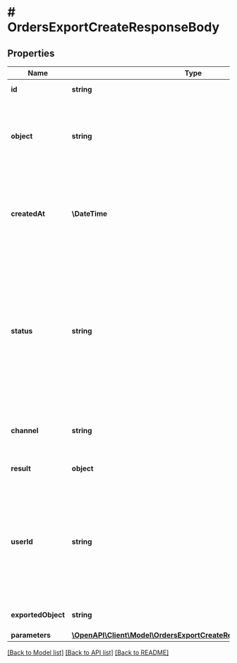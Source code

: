 # # OrdersExportCreateResponseBody

## Properties

Name | Type | Description | Notes
------------ | ------------- | ------------- | -------------
**id** | **string** | Unique export ID. | [optional]
**object** | **string** | The type of object being represented. This object stores information about the export. | [optional] [default to 'export']
**createdAt** | **\DateTime** | Timestamp representing the date and time when the export was scheduled in ISO 8601 format. | [optional]
**status** | **string** | Status of the export. Informs you whether the export has already been completed, i.e. indicates whether the file containing the exported data has been generated. | [optional] [default to 'SCHEDULED']
**channel** | **string** | The channel through which the export was triggered. | [optional]
**result** | **object** | Contains the URL of the CSV file. | [optional]
**userId** | **string** | Identifies the specific user who initiated the export through the Voucherify Dashboard; returned when the channel value is WEBSITE. | [optional]
**exportedObject** | **string** | The type of object to be exported. | [optional] [default to 'order']
**parameters** | [**\OpenAPI\Client\Model\OrdersExportCreateResponseBodyParameters**](OrdersExportCreateResponseBodyParameters.md) |  | [optional]

[[Back to Model list]](../../README.md#models) [[Back to API list]](../../README.md#endpoints) [[Back to README]](../../README.md)

